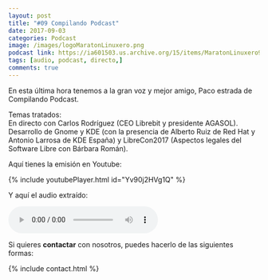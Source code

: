 ```yaml
---
layout: post
title: "#09 Compilando Podcast"
date: 2017-09-03
categories: Podcast
image: /images/logoMaratonLinuxero.png
podcast link: https://ia601503.us.archive.org/15/items/MaratonLinuxero9CompilandoPodcast/Marat%C3%B3n%20Linuxero%209%20Compilando%20Podcast.mp3
tags: [audio, podcast, directo,]
comments: true
---
```


En esta última hora tenemos a la gran voz y mejor amigo, Paco estrada de Compilando Podcast.


Temas tratados:  
En directo con Carlos Rodríguez (CEO Librebit y presidente AGASOL).  
Desarrollo de Gnome y KDE (con la presencia de Alberto Ruiz de Red Hat y Antonio Larrosa de KDE España) y LibreCon2017 (Aspectos legales del Software Libre con Bárbara Román).

Aquí tienes la emisión en Youtube: 

{% include youtubePlayer.html id="Yv90j2HVg1Q" %}

Y aquí el audio extraído:

<audio controls>
  <source src="https://ia601503.us.archive.org/15/items/MaratonLinuxero9CompilandoPodcast/Marat%C3%B3n%20Linuxero%209%20Compilando%20Podcast.mp3" type="audio/mpeg">
</audio>

Si quieres **contactar** con nosotros, puedes hacerlo de las siguientes formas:

{% include contact.html %}
